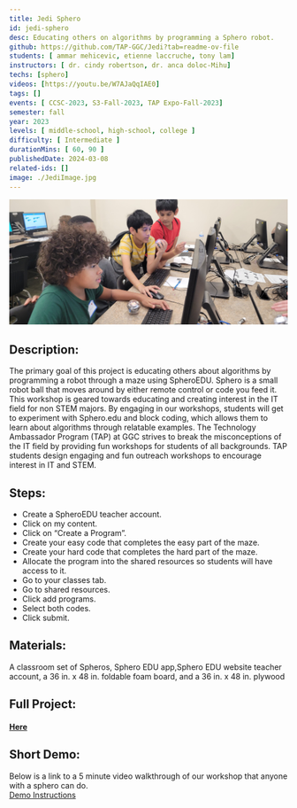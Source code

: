 ```yaml
---
title: Jedi Sphero
id: jedi-sphero
desc: Educating others on algorithms by programming a Sphero robot.
github: https://github.com/TAP-GGC/Jedi?tab=readme-ov-file
students: [ ammar mehicevic, etienne laccruche, tony lam]
instructors: [ dr. cindy robertson, dr. anca doloc-Mihu]
techs: [sphero]
videos: [https://youtu.be/W7AJaQqIAE0]
tags: []
events: [ CCSC-2023, S3-Fall-2023, TAP Expo-Fall-2023]
semester: fall
year: 2023
levels: [ middle-school, high-school, college ] 
difficulty: [ Intermediate ]
durationMins: [ 60, 90 ]
publishedDate: 2024-03-08
related-ids: []
image: ./JediImage.jpg
---
```


<div id="images">

![jediPhoto](./JediImage.jpg)

</div>

## Description:
The primary goal of this project is educating others about algorithms by programming a robot through a maze using SpheroEDU. Sphero is a small robot ball that moves around by either remote control or code you feed it. This workshop is geared towards educating and creating interest in the IT field for non STEM majors. By engaging in our workshops, students will get to experiment with Sphero.edu and block coding, which allows them to learn about algorithms through relatable examples. The Technology Ambassador Program (TAP) at GGC strives to break the misconceptions of the IT field by providing fun workshops for students of all backgrounds. TAP students design engaging and fun outreach workshops to encourage interest in IT and STEM.

## Steps:
- Create a SpheroEDU teacher account.
- Click on my content.
- Click on “Create a Program”.
- Create your easy code that completes the easy part of the maze.
- Create your hard code that completes the hard part of the maze.
- Allocate the program into the shared resources so students will have access to it.
- Go to your classes tab.
- Go to shared resources.
- Click add programs.
- Select both codes.
- Click submit.

## Materials:
A classroom set of Spheros, Sphero EDU app,Sphero EDU website teacher account, a 36 in. x 48 in. foldable foam board, and a 36 in. x 48 in. plywood

## Full Project:
#### <a href="https://github.com/TAP-GGC/Jedi"> Here </a>

## Short Demo:
Below is a link to a 5 minute video walkthrough of our workshop that anyone with a sphero can do.       
<a href="https://youtu.be/W7AJaQqIAE0"> Demo Instructions </a>